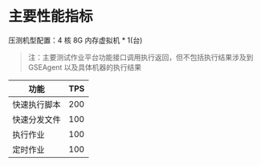 # 主要性能指标

压测机型配置：4 核 8G 内存虚拟机 \* 1(台)

> 注：主要测试作业平台功能接口调用执行返回，但不包括执行结果涉及到 GSEAgent 以及具体机器的执行结果

| 功能        | TPS |
|-------------|-----|
| 快速执行脚本 | 200 |
| 快速分发文件 | 100 |
| 执行作业     | 100 |
| 定时作业     | 100 |
